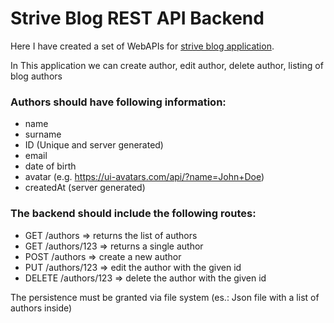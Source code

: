 # Strive Blog REST API Backend
Here I have created a set of WebAPIs for <a href="https://strive-blog-template.netlify.app/"> strive blog application</a>. 

In This application we can create author, edit author, delete author, listing of blog authors

### Authors should have following information:

* name
* surname
* ID (Unique and server generated)
* email
* date of birth
* avatar (e.g. https://ui-avatars.com/api/?name=John+Doe)
* createdAt (server generated)

### The backend should include the following routes:

* GET /authors => returns the list of authors
* GET /authors/123 => returns a single author
* POST /authors => create a new author
* PUT /authors/123 => edit the author with the given id
* DELETE /authors/123 => delete the author with the given id

The persistence must be granted via file system (es.: Json file with a list of authors inside)